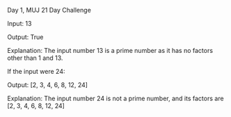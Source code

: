 Day 1, MUJ 21 Day Challenge



Input: 13

Output: True

Explanation: The input number 13 is a prime number as it has no factors other than 1 and 13.



If the input were 24:

Output: [2, 3, 4, 6, 8, 12, 24]

Explanation: The input number 24 is not a prime number, and its factors are [2, 3, 4, 6, 8, 12, 24]


